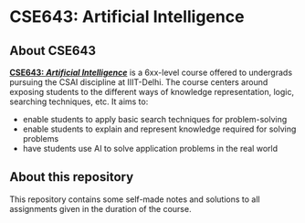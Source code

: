 # CSE643: Artificial Intelligence

## About CSE643

**[CSE643: *Artificial Intelligence*](http://techtree.iiitd.edu.in/viewDescription/filename?=CSE643)** is a 6xx-level course offered to undergrads pursuing the CSAI discipline at IIIT-Delhi. The course centers around exposing students to the different ways of knowledge representation, logic, searching techniques, etc. It aims to:

- enable students to apply basic search techniques for problem-solving
- enable students to explain and represent knowledge required for solving problems
- have students use AI to solve application problems in the real world

## About this repository

This repository contains some self-made notes and solutions to all assignments given in the duration of the course.
